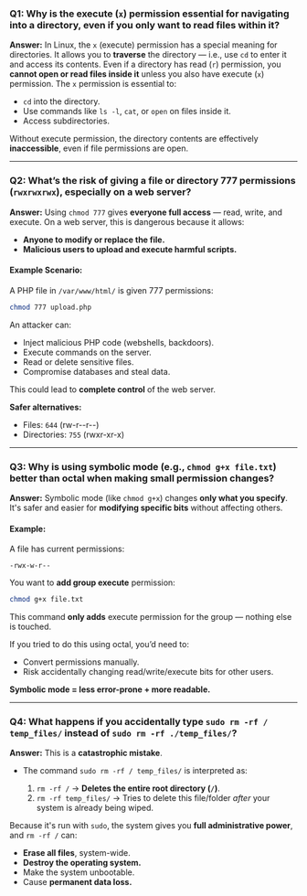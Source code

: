 
### **Q1: Why is the execute (`x`) permission essential for navigating into a directory, even if you only want to read files within it?**

**Answer:**
In Linux, the `x` (execute) permission has a special meaning for directories. It allows you to **traverse** the directory — i.e., use `cd` to enter it and access its contents.
Even if a directory has read (`r`) permission, you **cannot open or read files inside it** unless you also have execute (`x`) permission. The `x` permission is essential to:

* `cd` into the directory.
* Use commands like `ls -l`, `cat`, or `open` on files inside it.
* Access subdirectories.

Without execute permission, the directory contents are effectively **inaccessible**, even if file permissions are open.

---

### **Q2: What’s the risk of giving a file or directory 777 permissions (`rwxrwxrwx`), especially on a web server?**

**Answer:**
Using `chmod 777` gives **everyone full access** — read, write, and execute. On a web server, this is dangerous because it allows:

* **Anyone to modify or replace the file.**
* **Malicious users to upload and execute harmful scripts.**

#### Example Scenario:

A PHP file in `/var/www/html/` is given 777 permissions:

```bash
chmod 777 upload.php
```

An attacker can:

* Inject malicious PHP code (webshells, backdoors).
* Execute commands on the server.
* Read or delete sensitive files.
* Compromise databases and steal data.

This could lead to **complete control** of the web server.

**Safer alternatives:**

* Files: `644` (rw-r--r--)
* Directories: `755` (rwxr-xr-x)

---

### **Q3: Why is using symbolic mode (e.g., `chmod g+x file.txt`) better than octal when making small permission changes?**

**Answer:**
Symbolic mode (like `chmod g+x`) changes **only what you specify**. It's safer and easier for **modifying specific bits** without affecting others.

#### Example:

A file has current permissions:

```
-rwx-w-r--
```

You want to **add group execute** permission:

```bash
chmod g+x file.txt
```

This command **only adds** execute permission for the group — nothing else is touched.

If you tried to do this using octal, you’d need to:

* Convert permissions manually.
* Risk accidentally changing read/write/execute bits for other users.

**Symbolic mode = less error-prone + more readable.**

---

### **Q4: What happens if you accidentally type `sudo rm -rf / temp_files/` instead of `sudo rm -rf ./temp_files/`?**

**Answer:**
This is a **catastrophic mistake**.

* The command `sudo rm -rf / temp_files/` is interpreted as:

  1. `rm -rf /` → **Deletes the entire root directory (`/`)**.
  2. `rm -rf temp_files/` → Tries to delete this file/folder *after* your system is already being wiped.

Because it's run with `sudo`, the system gives you **full administrative power**, and `rm -rf /` can:

* **Erase all files**, system-wide.
* **Destroy the operating system.**
* Make the system unbootable.
* Cause **permanent data loss.**



